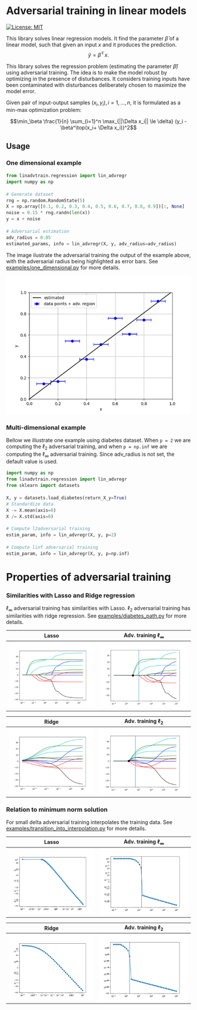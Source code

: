 # Adversarial training in linear models

[![License: MIT](https://img.shields.io/badge/License-MIT-yellow.svg)](https://opensource.org/licenses/MIT)

This library solves linear regression models. It find the parameter $\hat \beta$ of a linear model, 
such that given an input $x$ and it produces the prediction.
$$\hat{y} = \hat\beta^\top x.$$


This library solves the regression problem (estimating the parameter $\hat\beta$) using adversarial training.
The idea is to make the model robust by optimizing in the presence of disturbances.
It considers training inputs have been contaminated with disturbances deliberately 
chosen to maximize the model error.

Given pair of input-output samples $(x_i, y_i), i = 1, \dots, n$, it is formulated as a min-max optimization problem:

$$\min_\beta \frac{1}{n} \sum_{i=1}^n \max_{||\Delta x_i|| \le \delta} (y_i - \beta^\top(x_i+ \Delta x_i))^2$$

## Usage
### One dimensional example

```python
from linadvtrain.regression import lin_advregr
import numpy as np

# Generate dataset
rng = np.random.RandomState(5)
X = np.array([0.1, 0.2, 0.3, 0.4, 0.5, 0.6, 0.7, 0.8, 0.9])[:, None]
noise = 0.15 * rng.randn(len(x))
y = x + noise

# Adversarial estimation
adv_radius = 0.05
estimated_params, info = lin_advregr(X, y, adv_radius=adv_radius)
```

The image ilustrate the adversarial training the output of the example above, with the adversarial radius
being highlighted as error bars.  See [examples/one_dimensional.py](examples/one_dimensional.py) for more details.

![one](imgs/one_dimensional.png)


### Multi-dimensional example
Bellow we illustrate one example using diabetes dataset. When `p = 2` we are computing the $\ell_2$ adversarial training,
and when `p = np.inf` we are computing the $\ell_\infty$ adversarial training. Since adv_radius is not set,
the default value is used.

```python
import numpy as np
from linadvtrain.regression import lin_advregr
from sklearn import datasets

X, y = datasets.load_diabetes(return_X_y=True)
# Standardize data
X -= X.mean(axis=0)
X /= X.std(axis=0)

# Compute l2adversarial training
estim_param, info = lin_advregr(X, y, p=2)

# Compute linf adversarial training
estim_param, info = lin_advregr(X, y, p=np.inf)
```


# Properties of adversarial training

### Similarities with Lasso and Ridge regression
$\ell_\infty$ adversarial training has similarities with Lasso. $\ell_2$ adversarial training has similarities with
ridge regression. See [examples/diabetes_path.py](examples/diabetes_path.py) for more details.

|  Lasso | Adv. training $\ell_\infty$ | 
| :---: | :---: |
| ![lasso](imgs/diabetes/lasso.png) | ![adv_linf](imgs/diabetes/advtrain_linf.png)| 

| Ridge | Adv. training $\ell_2$ |
| :---: | :---: |
| ![ridge](imgs/diabetes/ridge.png) | ![advtrain_l2](imgs/diabetes/advtrain_l2.png) |

### Relation to minimum norm solution
For small delta adversarial training interpolates the training data. 
See [examples/transition_into_interpolation.py](examples/transition_into_interpolation.py) for more details.


|  Lasso | Adv. training $\ell_\infty$ | 
| :---: | :---: |
| ![lasso](imgs/transition_into_interpolation/lasso.png) | ![adv_linf](imgs/transition_into_interpolation/advtrain_linf.png)| 

| Ridge | Adv. training $\ell_2$ |
| :---: | :---: |
| ![ridge](imgs/transition_into_interpolation/ridge.png) | ![advtrain_l2](imgs/transition_into_interpolation/advtrain_l2.png) |

